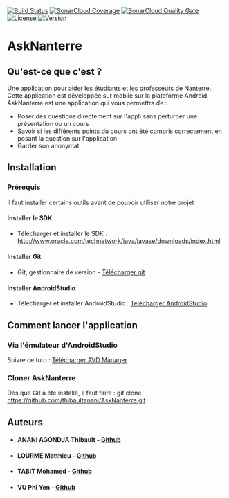 
[![Build Status](https://travis-ci.com/thibaultanani/AskNanterre.svg?branch=master)](https://travis-ci.com/thibaultanani/AskNanterre)
[![SonarCloud Coverage](https://sonarcloud.io/api/project_badges/measure?project=thibaultanani_AskNanterre&metric=coverage)](https://sonarcloud.io/dashboard?id=thibaultanani_AskNanterre)
[![SonarCloud Quality Gate](https://sonarcloud.io/api/project_badges/measure?project=thibaultanani_AskNanterre&metric=alert_status)](https://sonarcloud.io/dashboard?id=thibaultanani_AskNanterre)
[![License](https://img.shields.io/github/license/thibaultanani/askNanterre.svg?style=flat-square)](LICENSE)
[![Version](https://img.shields.io/github/tag/thibaultanani/askNanterre.svg?label=version&style=flat-square)](build.gradle)<br/>




# AskNanterre

## Qu'est-ce que c'est ?

Une application pour aider les étudiants et les professeurs de Nanterre. Cette application est développée sur mobile sur la plateforme Android.
AskNanterre est une application qui vous permettra de :
* Poser des questions directement sur l'appli sans perturber une présentation ou un cours
* Savoir si les différents points du cours ont été compris correctement en posant la question sur l'application
* Garder son anonymat

## Installation

### Prérequis

Il faut installer certains outils avant de pouvoir utiliser notre projet

#### Installer le SDK

* Télécharger et installer le SDK : http://www.oracle.com/technetwork/java/javase/downloads/index.html

#### Installer Git

* Git, gestionnaire de version - [Télécharger git](https://git-scm.com/downloads)

#### Installer AndroidStudio

* Télécharger et installer AndroidStudio : [Télécharger AndroidStudio](https://developer.android.com/studio/install)

## Comment lancer l'application

### Via l'émulateur d'AndroidStudio

Suivre ce tuto : [Télécharger AVD Manager](https://vogella.developpez.com/tutoriels/android/installation-outils-developpement/#L5)

### Cloner AskNanterre

Dès que Git a été installé, il faut faire : git clone https://github.com/thibaultanani/AskNanterre.git

## Auteurs

* #### ANANI AGONDJA Thibault - [Github](https://github.com/thibaultanani)
* #### LOURME Matthieu - [Github](https://github.com/matthieulourme)
* #### TABIT Mohamed - [Github](https://github.com/TabitMohamed)
* #### VU Phi Yen - [Github](https://github.com/phiyenv)
